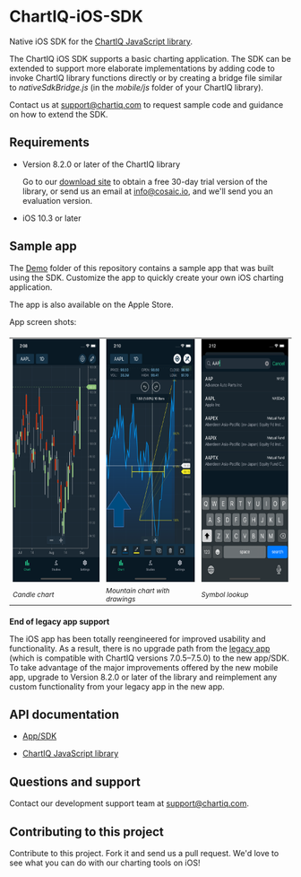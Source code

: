 # ChartIQ-iOS-SDK

Native iOS SDK for the [ChartIQ JavaScript library](https://documentation.chartiq.com).

The ChartIQ iOS SDK supports a basic charting application. The SDK can be extended to support more elaborate implementations by adding code to invoke ChartIQ library functions directly or by creating a bridge file similar to *nativeSdkBridge.js* (in the *mobile/js* folder of your ChartIQ library).

Contact us at <support@chartiq.com> to request sample code and guidance on how to extend the SDK.

## Requirements

- Version 8.2.0 or later of the ChartIQ library

  Go to our <a href="https://cosaic.io/chartiq-sdk-library-download/" target="_blank">download site</a> to obtain a free 30-day trial version of the library, or send us an email at <info@cosaic.io>, and we'll send you an evaluation version.

- iOS 10.3 or later

## Sample app

The [Demo](https://github.com/ChartIQ/ChartIQ-iOS-SDK/tree/master/Demo) folder of this repository contains a sample app that was built using the SDK. Customize the app to quickly create your own iOS charting application.

The app is also available on the Apple Store.

App screen shots:

<style>
    table {
      margin: 20px 0px;
    }
    td {
      border: none;
      font-style: italic;
      font-size: 0.75rem;
    }
</style>

<table>
  <tr>
    <td><img src="https://github.com/ChartIQ/ChartIQ-iOS-SDK/blob/8.2_README_Update/screenshots/Candle_Chart.png?raw=true" width="200" height="433"/></td>
    <td><img src="https://github.com/ChartIQ/ChartIQ-iOS-SDK/blob/8.2_README_Update/screenshots/Mountain_Chart_with_Drawings.png?raw=true" width="200" height="433"/></td>
    <td><img src="https://github.com/ChartIQ/ChartIQ-iOS-SDK/blob/8.2_README_Update/screenshots/Symbol_Lookup.png?raw=true" width="200" height="433"/></td>
  </tr>
  <tr>
    <td>Candle chart</td>
    <td>Mountain chart with drawings</td>
    <td>Symbol lookup</td>
</table>

**End of legacy app support**

The iOS app has been totally reengineered for improved usability and functionality. As a result, there is no upgrade path from the [legacy app](https://github.com/ChartIQ/Charting-Library---iOS-Sample-App-Legacy) (which is compatible with ChartIQ versions 7.0.5&ndash;7.5.0) to the new app/SDK. To take advantage of the major improvements offered by the new mobile app, upgrade to Version 8.2.0 or later of the library and reimplement any custom functionality from your legacy app in the new app.

## API documentation

- [App/SDK](https://documentation.chartiq.com/ios-sdk)

- [ChartIQ JavaScript library](https://documentation.chartiq.com)

## Questions and support

Contact our development support team at <support@chartiq.com>.

## Contributing to this project

Contribute to this project. Fork it and send us a pull request. We'd love to see what you can do with our charting tools on iOS!
